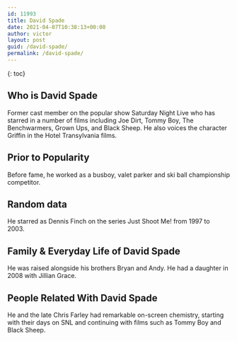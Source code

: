 ```yaml
---
id: 11993
title: David Spade
date: 2021-04-07T10:38:13+00:00
author: victor
layout: post
guid: /david-spade/
permalink: /david-spade/
---
```



{: toc}


## Who is David Spade



Former cast member on the popular show Saturday Night Live who has starred in a number of films including Joe Dirt, Tommy Boy, The Benchwarmers, Grown Ups, and Black Sheep. He also voices the character Griffin in the Hotel Transylvania films.  

                
                
                
## Prior to Popularity



Before fame, he worked as a busboy, valet parker and ski ball championship competitor. 

                
                
                
## Random data



He starred as Dennis Finch on the series Just Shoot Me! from 1997 to 2003. 

                
                
                
## Family & Everyday Life of David Spade



He was raised alongside his brothers Bryan and Andy. He had a daughter in 2008 with Jillian Grace. 

                
                
                
## People Related With David Spade



He and the late Chris Farley had remarkable on-screen chemistry, starting with their days on SNL and continuing with films such as Tommy Boy and Black Sheep. 

                
              
            
          
          
          
